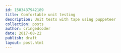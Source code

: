 ```yaml
---
id: 1503437942189
title: Comfortable unit testing
description: Unit tests with tape using puppeteer
collection: posts
author: cringedcoder
date: 2017-08-22
publish: draft
layout: post.html
---
```

